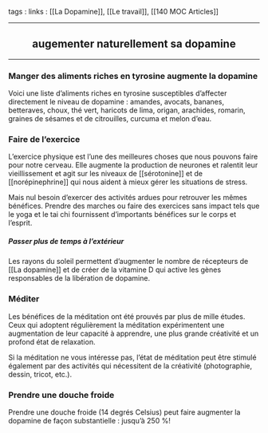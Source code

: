 tags : 
links : [[La Dopamine]], [[Le travail]], [[140 MOC Articles]]

****

<h2 style="text-align: center;"> augementer naturellement sa dopamine </h2>

****


### **Manger des aliments riches en tyrosine augmente la dopamine**

Voici une liste d’aliments riches en tyrosine susceptibles d’affecter directement le niveau de dopamine : amandes, avocats, bananes, betteraves, choux, thé vert, haricots de lima, origan, arachides, romarin, graines de sésames et de citrouilles, curcuma et melon d’eau.

### **Faire de l’exercice**

L’exercice physique est l’une des meilleures choses que nous pouvons faire pour notre cerveau. Elle augmente la production de neurones et ralentit leur vieillissement et agit sur les niveaux de [[sérotonine]] et de [[norépinephrine]] qui nous aident à mieux gérer les situations de stress.

Mais nul besoin d’exercer des activités ardues pour retrouver les mêmes bénéfices. Prendre des marches ou faire des exercices sans impact tels que le yoga et le tai chi fournissent d’importants bénéfices sur le corps et l’esprit.

##### **Passer plus de temps à l’extérieur**

Les rayons du soleil permettent d’augmenter le nombre de récepteurs de [[La dopamine]] et de créer de la vitamine D qui active les gènes responsables de la libération de dopamine.

### **Méditer**

Les bénéfices de la méditation ont été prouvés par plus de mille études. Ceux qui adoptent régulièrement la méditation expérimentent une augmentation de leur capacité à apprendre, une plus grande créativité et un profond état de relaxation.

Si la méditation ne vous intéresse pas, l’état de méditation peut être stimulé également par des activités qui nécessitent de la créativité (photographie, dessin, tricot, etc.).

### **Prendre une douche froide**

Prendre une douche froide (14 degrés Celsius) peut faire augmenter la dopamine de façon substantielle : jusqu’à 250 %!